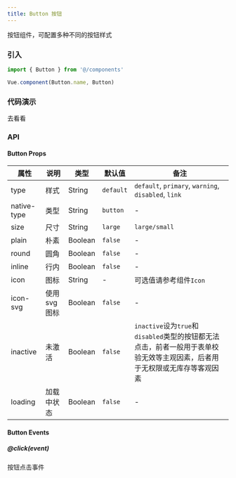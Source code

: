 ```yaml
---
title: Button 按钮
---
```


按钮组件，可配置多种不同的按钮样式

### 引入

```javascript
import { Button } from '@/components'

Vue.component(Button.name, Button)
```

### 代码演示
<!-- DEMO -->
<n22-button type="link" inactive>去看看</n22-button>

### API

#### Button Props
|属性 | 说明 | 类型 | 默认值 | 备注 |
|----|-----|------|------ |------|
|type|样式|String|`default`|`default`, `primary`, `warning`, `disabled`, `link`|
|native-type|类型|String|`button`|-|
|size|尺寸|String|`large`|`large/small`|
|plain|朴素|Boolean|`false`|-|
|round|圆角|Boolean|`false`|-|
|inline|行内|Boolean|`false`|-|
|icon|图标|String|-|可选值请参考组件`Icon`|
|icon-svg|使用svg图标|Boolean|`false`|-|
|inactive|未激活|Boolean|`false`|`inactive`设为`true`和`disabled`类型的按钮都无法点击，前者一般用于表单校验无效等主观因素，后者用于无权限或无库存等客观因素|
|loading|加载中状态|Boolean|`false`|-|

#### Button Events

##### @click(event)
按钮点击事件
